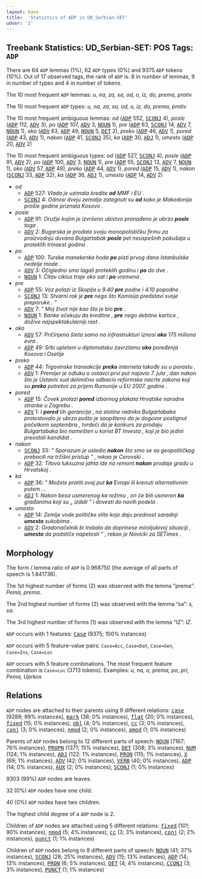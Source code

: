```yaml
---
layout: base
title:  'Statistics of ADP in UD_Serbian-SET'
udver: '2'
---
```


## Treebank Statistics: UD_Serbian-SET: POS Tags: `ADP`

There are 64 `ADP` lemmas (1%), 62 `ADP` types (0%) and 9375 `ADP` tokens (10%).
Out of 17 observed tags, the rank of `ADP` is: 8 in number of lemmas, 9 in number of types and 4 in number of tokens.

The 10 most frequent `ADP` lemmas: <em>u, na, za, sa, od, o, iz, do, prema, protiv</em>

The 10 most frequent `ADP` types:  <em>u, na, za, sa, od, o, iz, do, prema, protiv</em>

The 10 most frequent ambiguous lemmas: <em>od</em> (<tt><a href="sr_set-pos-ADP.html">ADP</a></tt> 552, <tt><a href="sr_set-pos-SCONJ.html">SCONJ</a></tt> 4), <em>posle</em> (<tt><a href="sr_set-pos-ADP.html">ADP</a></tt> 112, <tt><a href="sr_set-pos-ADV.html">ADV</a></tt> 3), <em>po</em> (<tt><a href="sr_set-pos-ADP.html">ADP</a></tt> 107, <tt><a href="sr_set-pos-ADV.html">ADV</a></tt> 3, <tt><a href="sr_set-pos-NOUN.html">NOUN</a></tt> 1), <em>pre</em> (<tt><a href="sr_set-pos-ADP.html">ADP</a></tt> 63, <tt><a href="sr_set-pos-SCONJ.html">SCONJ</a></tt> 14, <tt><a href="sr_set-pos-ADV.html">ADV</a></tt> 7, <tt><a href="sr_set-pos-NOUN.html">NOUN</a></tt> 1), <em>oko</em> (<tt><a href="sr_set-pos-ADV.html">ADV</a></tt> 63, <tt><a href="sr_set-pos-ADP.html">ADP</a></tt> 49, <tt><a href="sr_set-pos-NOUN.html">NOUN</a></tt> 5, <tt><a href="sr_set-pos-DET.html">DET</a></tt> 2), <em>preko</em> (<tt><a href="sr_set-pos-ADP.html">ADP</a></tt> 46, <tt><a href="sr_set-pos-ADV.html">ADV</a></tt> 1), <em>pored</em> (<tt><a href="sr_set-pos-ADP.html">ADP</a></tt> 43, <tt><a href="sr_set-pos-ADV.html">ADV</a></tt> 1), <em>nakon</em> (<tt><a href="sr_set-pos-ADP.html">ADP</a></tt> 41, <tt><a href="sr_set-pos-SCONJ.html">SCONJ</a></tt> 35), <em>ka</em> (<tt><a href="sr_set-pos-ADP.html">ADP</a></tt> 30, <tt><a href="sr_set-pos-ADJ.html">ADJ</a></tt> 1), <em>umesto</em> (<tt><a href="sr_set-pos-ADP.html">ADP</a></tt> 20, <tt><a href="sr_set-pos-ADV.html">ADV</a></tt> 2)

The 10 most frequent ambiguous types:  <em>od</em> (<tt><a href="sr_set-pos-ADP.html">ADP</a></tt> 527, <tt><a href="sr_set-pos-SCONJ.html">SCONJ</a></tt> 4), <em>posle</em> (<tt><a href="sr_set-pos-ADP.html">ADP</a></tt> 91, <tt><a href="sr_set-pos-ADV.html">ADV</a></tt> 2), <em>po</em> (<tt><a href="sr_set-pos-ADP.html">ADP</a></tt> 100, <tt><a href="sr_set-pos-ADV.html">ADV</a></tt> 3, <tt><a href="sr_set-pos-NOUN.html">NOUN</a></tt> 1), <em>pre</em> (<tt><a href="sr_set-pos-ADP.html">ADP</a></tt> 55, <tt><a href="sr_set-pos-SCONJ.html">SCONJ</a></tt> 13, <tt><a href="sr_set-pos-ADV.html">ADV</a></tt> 7, <tt><a href="sr_set-pos-NOUN.html">NOUN</a></tt> 1), <em>oko</em> (<tt><a href="sr_set-pos-ADV.html">ADV</a></tt> 57, <tt><a href="sr_set-pos-ADP.html">ADP</a></tt> 49), <em>preko</em> (<tt><a href="sr_set-pos-ADP.html">ADP</a></tt> 44, <tt><a href="sr_set-pos-ADV.html">ADV</a></tt> 1), <em>pored</em> (<tt><a href="sr_set-pos-ADP.html">ADP</a></tt> 15, <tt><a href="sr_set-pos-ADV.html">ADV</a></tt> 1), <em>nakon</em> (<tt><a href="sr_set-pos-SCONJ.html">SCONJ</a></tt> 33, <tt><a href="sr_set-pos-ADP.html">ADP</a></tt> 32), <em>ka</em> (<tt><a href="sr_set-pos-ADP.html">ADP</a></tt> 36, <tt><a href="sr_set-pos-ADJ.html">ADJ</a></tt> 1), <em>umesto</em> (<tt><a href="sr_set-pos-ADP.html">ADP</a></tt> 14, <tt><a href="sr_set-pos-ADV.html">ADV</a></tt> 2)


* <em>od</em>
  * <tt><a href="sr_set-pos-ADP.html">ADP</a></tt> 527: <em>Vlada je uzimala kredite <b>od</b> MMF i EU .</em>
  * <tt><a href="sr_set-pos-SCONJ.html">SCONJ</a></tt> 4: <em>Odnosi dveju zemalja zategnuti su <b>od</b> kako je Makedonija prošle godine priznala Kosovo .</em>
* <em>posle</em>
  * <tt><a href="sr_set-pos-ADP.html">ADP</a></tt> 91: <em>Oružje kojim je izvršeno ubistvo pronađeno je ubrzo <b>posle</b> toga .</em>
  * <tt><a href="sr_set-pos-ADV.html">ADV</a></tt> 2: <em>Bugarska je prodala svoju monopolističku firmu za proizvodnju duvana Bulgartabak <b>posle</b> pet neuspešnih pokušaja u proteklih trinaest godina .</em>
* <em>po</em>
  * <tt><a href="sr_set-pos-ADP.html">ADP</a></tt> 100: <em>Turska manekenka hoda <b>po</b> pisti prvog dana Istanbulske nedelje mode .</em>
  * <tt><a href="sr_set-pos-ADV.html">ADV</a></tt> 3: <em>Očigledno smo lagali proteklih godinu i <b>po</b> do dve .</em>
  * <tt><a href="sr_set-pos-NOUN.html">NOUN</a></tt> 1: <em>Čitav ciklus traje oko sat i <b>po</b> vremena .</em>
* <em>pre</em>
  * <tt><a href="sr_set-pos-ADP.html">ADP</a></tt> 55: <em>Voz polazi iz Skoplja u 9.40 <b>pre</b> podne i 4.10 popodne .</em>
  * <tt><a href="sr_set-pos-SCONJ.html">SCONJ</a></tt> 13: <em>Stvarni rok je <b>pre</b> nego što Komisija predstavi svoje preporuke . "</em>
  * <tt><a href="sr_set-pos-ADV.html">ADV</a></tt> 7: <em>" Moj život nije kao što je bio <b>pre</b> .</em>
  * <tt><a href="sr_set-pos-NOUN.html">NOUN</a></tt> 1: <em>Banke očekuju da kreditne , <b>pre</b> nego debitne kartice , dožive najspektakularniji rast .</em>
* <em>oko</em>
  * <tt><a href="sr_set-pos-ADV.html">ADV</a></tt> 57: <em>Pričinjena šteta samo na infrastrukturi iznosi <b>oko</b> 175 miliona evra .</em>
  * <tt><a href="sr_set-pos-ADP.html">ADP</a></tt> 49: <em>Srbi upleteni u diplomatsku zavrzlamu <b>oko</b> poređenja Kosova i Osetije</em>
* <em>preko</em>
  * <tt><a href="sr_set-pos-ADP.html">ADP</a></tt> 44: <em>Trgovinske transakcije <b>preko</b> interneta takođe su u porastu .</em>
  * <tt><a href="sr_set-pos-ADV.html">ADV</a></tt> 1: <em>Premijer je odluku o ostavci prvi put najavio 7. jula , dan nakon što je Ustavni sud delimično odbacio reformske nacrte zakona koji su <b>preko</b> potrebni za prijem Rumunije u EU 2007. godine .</em>
* <em>pored</em>
  * <tt><a href="sr_set-pos-ADP.html">ADP</a></tt> 15: <em>Čovek prolazi <b>pored</b> izbornog plakata Hrvatske narodne stranke u Zagrebu .</em>
  * <tt><a href="sr_set-pos-ADV.html">ADV</a></tt> 1: <em>I <b>pored</b> tih garancija , na stotine radnika Bulgartabaka protestovalo je ubrzo pošto je saopšteno da je dogovor postignut početkom septembra , tvrdeći da je konkurs za prodaju Bulgartabaka bio namešten u korist BT Investa , koji je bio jedini preostali kandidat .</em>
* <em>nakon</em>
  * <tt><a href="sr_set-pos-SCONJ.html">SCONJ</a></tt> 33: <em>" Sporazum je usledio <b>nakon</b> što smo se sa geopolitičkog prebacili na tržišni pristup " , rekao je Cerovski .</em>
  * <tt><a href="sr_set-pos-ADP.html">ADP</a></tt> 32: <em>Titova luksuzna jahta ide na remont <b>nakon</b> prodaje gradu u Hrvatskoj .</em>
* <em>ka</em>
  * <tt><a href="sr_set-pos-ADP.html">ADP</a></tt> 36: <em>" Možete pratiti ovaj put <b>ka</b> Evropi ili krenuti alternativnim putem ...</em>
  * <tt><a href="sr_set-pos-ADJ.html">ADJ</a></tt> 1: <em>Nakon besa usmerenog ka režimu , on će biti usmeren <b>ka</b> građanima koji su „ izdali ” i dovesti do novih podela .</em>
* <em>umesto</em>
  * <tt><a href="sr_set-pos-ADP.html">ADP</a></tt> 14: <em>Zemlje vode političke elite koje daju prednost saradnji <b>umesto</b> sukobima .</em>
  * <tt><a href="sr_set-pos-ADV.html">ADV</a></tt> 2: <em>Gradonačelnik bi trebalo da doprinese miroljubivoj situaciji , <b>umesto</b> da podstiče napetosti " , rekao je Novicki za SETimes .</em>

## Morphology

The form / lemma ratio of `ADP` is 0.968750 (the average of all parts of speech is 1.841736).

The 1st highest number of forms (2) was observed with the lemma “prema”: <em>Pema, prema</em>.

The 2nd highest number of forms (2) was observed with the lemma “sa”: <em>s, sa</em>.

The 3rd highest number of forms (1) was observed with the lemma “IZ”: <em>IZ</em>.

`ADP` occurs with 1 features: <tt><a href="sr_set-feat-Case.html">Case</a></tt> (9375; 100% instances)

`ADP` occurs with 5 feature-value pairs: `Case=Acc`, `Case=Dat`, `Case=Gen`, `Case=Ins`, `Case=Loc`

`ADP` occurs with 5 feature combinations.
The most frequent feature combination is `Case=Loc` (3713 tokens).
Examples: <em>u, na, o, prema, po, pri, Pema, Uprkos</em>


## Relations

`ADP` nodes are attached to their parents using 9 different relations: <tt><a href="sr_set-dep-case.html">case</a></tt> (9289; 99% instances), <tt><a href="sr_set-dep-mark.html">mark</a></tt> (38; 0% instances), <tt><a href="sr_set-dep-flat.html">flat</a></tt> (20; 0% instances), <tt><a href="sr_set-dep-fixed.html">fixed</a></tt> (15; 0% instances), <tt><a href="sr_set-dep-obl.html">obl</a></tt> (4; 0% instances), <tt><a href="sr_set-dep-cc.html">cc</a></tt> (3; 0% instances), <tt><a href="sr_set-dep-conj.html">conj</a></tt> (3; 0% instances), <tt><a href="sr_set-dep-nmod.html">nmod</a></tt> (2; 0% instances), <tt><a href="sr_set-dep-amod.html">amod</a></tt> (1; 0% instances)

Parents of `ADP` nodes belong to 12 different parts of speech: <tt><a href="sr_set-pos-NOUN.html">NOUN</a></tt> (7167; 76% instances), <tt><a href="sr_set-pos-PROPN.html">PROPN</a></tt> (1371; 15% instances), <tt><a href="sr_set-pos-DET.html">DET</a></tt> (308; 3% instances), <tt><a href="sr_set-pos-NUM.html">NUM</a></tt> (124; 1% instances), <tt><a href="sr_set-pos-ADJ.html">ADJ</a></tt> (122; 1% instances), <tt><a href="sr_set-pos-PRON.html">PRON</a></tt> (115; 1% instances), <tt><a href="sr_set-pos-X.html">X</a></tt> (69; 1% instances), <tt><a href="sr_set-pos-ADV.html">ADV</a></tt> (42; 0% instances), <tt><a href="sr_set-pos-VERB.html">VERB</a></tt> (40; 0% instances), <tt><a href="sr_set-pos-ADP.html">ADP</a></tt> (14; 0% instances), <tt><a href="sr_set-pos-AUX.html">AUX</a></tt> (2; 0% instances), <tt><a href="sr_set-pos-SCONJ.html">SCONJ</a></tt> (1; 0% instances)

9303 (99%) `ADP` nodes are leaves.

32 (0%) `ADP` nodes have one child.

40 (0%) `ADP` nodes have two children.

The highest child degree of a `ADP` node is 2.

Children of `ADP` nodes are attached using 5 different relations: <tt><a href="sr_set-dep-fixed.html">fixed</a></tt> (101; 90% instances), <tt><a href="sr_set-dep-nmod.html">nmod</a></tt> (5; 4% instances), <tt><a href="sr_set-dep-cc.html">cc</a></tt> (3; 3% instances), <tt><a href="sr_set-dep-conj.html">conj</a></tt> (2; 2% instances), <tt><a href="sr_set-dep-punct.html">punct</a></tt> (1; 1% instances)

Children of `ADP` nodes belong to 8 different parts of speech: <tt><a href="sr_set-pos-NOUN.html">NOUN</a></tt> (41; 37% instances), <tt><a href="sr_set-pos-SCONJ.html">SCONJ</a></tt> (28; 25% instances), <tt><a href="sr_set-pos-ADV.html">ADV</a></tt> (15; 13% instances), <tt><a href="sr_set-pos-ADP.html">ADP</a></tt> (14; 13% instances), <tt><a href="sr_set-pos-PRON.html">PRON</a></tt> (6; 5% instances), <tt><a href="sr_set-pos-DET.html">DET</a></tt> (4; 4% instances), <tt><a href="sr_set-pos-CCONJ.html">CCONJ</a></tt> (3; 3% instances), <tt><a href="sr_set-pos-PUNCT.html">PUNCT</a></tt> (1; 1% instances)

